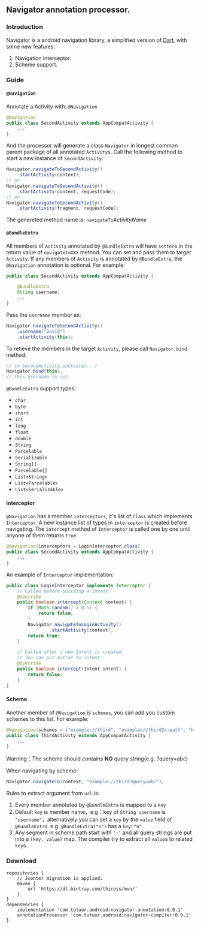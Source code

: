 ## Navigator annotation processor.
### Introduction
Navigator is a android navigation library, a simplified version of [Dart](https://github.com/f2prateek/dart), with some new features: 
1. Navigation interceptor.
3. Scheme support.

### Guide
#### `@Navigation`
Annotate a Activity with: `@Navigation` 
``` Java
@Navigation
public class SecondActivity extends AppCompatActivity {
    ...
}
```
And the processor will generate a class `Navigator` in longest common parent package of all annotated `Activity`s. Call the following method to start a new instance of `SecondActivity`: 
``` Java
Navigator.navigateToSecondActivity()
    .startActivity(context);
// or
Navigator.navigateToSecondActivity()
    .startActivity(context, requestCode);
// or
Navigator.navigateToSecondActivity()
    .startActivity(fragment, requestCode);
```
The genereted method name is: `navigateTo`*ActivityName*

#### `@BundleExtra`
All members of `Activity` annotated by `@BundleExtra` will have `setter`s in the return value of `navigateToXXX` method. You can set and pass them to target `Activity`. If any members of `Activity` is annotated by `@BundleExtra`, the `@Navigation` annotation is optional. For example:
``` Java
public class SecondActivity extends AppCompatActivity {

    @BundleExtra
    String username;
    ...
}
```
Pass the `username` member as:
``` Java
Navigator.navigateToSecondActivity()
    .username("David")
    .startActivity(this);
```

To retieve the members in the target `Activity`, please call `Navigator.bind` method:
``` Java
// in SecondActivity.onCreate(...)
Navigator.bind(this);
// this.username is set.
```

`@BundleExtra` support types:
* `char`
* `byte`
* `short`
* `int`
* `long`
* `float`
* `double`
* `String`
* `Parcelable`
* `Serializable`
* `String[]`
* `Parcelable[]`
* `List<String>`
* `List<Parcelable>`
* `List<Serializable>`

#### Interceptor
`@Navigation` has a member `interceptors`, it's list of `Class` which implements `Interceptor`. A new instance list of types in `interceptor` is created before navigating. The `intercept` method of `Interceptor` is called one by one until anyone of them returns `true`
``` Java
@Navigation(interceptors = LoginInterceptor.class)
public class SecondActivity extends AppCompatActivity {
    ...
}
```

An example of `Interceptor` implementation:
``` Java
public class LoginInterceptor implements Interceptor {
    // Called before building a Intent.
    @Override
    public boolean intercept(Context context) {
        if (Math.random() > 0.5) {
            return false;
        }
        Navigator.navigateToLoginActivity()
                .startActivity(context);
        return true;
    }

    // Called after a new Intent is created.
    // You can put extras to intent.
    @Override
    public boolean intercept(Intent intent) {
        return false;
    }
}
```

#### Scheme
Another member of `@Navigation` is `schemes`, you can add you custom schemes to this list. For example:
``` Java
@Navigation(schemes = {"example://third", "example://third2/:path", "http://www.example.com/third"})
public class ThirdActivity extends AppCompatActivity {
    ...
}
```
Warning：The scheme should contains **NO** query string(e.g. ?query=abc)

When navigating by scheme:
``` Java
Navigator.navigateTo(context, "example://third?query=abc");
```

Rules to extract argument from `url` is:
1. Every member annotated by `@BundleExtra` is mapped to a `key`
2. Default `key` is member name，e.g：key of `String username` is `"username"`，alternatively you can set a `key` by the `value` field of `@BundleExtra`. e.g. `@BundleExtra("n")` has a `key`: `"n"`
3. Any segment in scheme path start with `':'` and all query strings are put into a `(key, value)` map. The compiler try to extract all `value`s to related `key`s.

### Download
```
repositories {
    // Jcenter migration is applied.
    maven {
        url 'https://dl.bintray.com/thiross/mvn/'
    }
}
dependencies {
    implementation 'com.tutuur.android:navigator-annotation:0.9.1'
    annotationProcessor 'com.tutuur.android:navigator-compiler:0.9.1'
}
```
